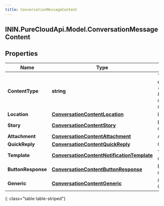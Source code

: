 ```yaml
---
title: ConversationMessageContent
---
```

## ININ.PureCloudApi.Model.ConversationMessageContent

## Properties

|Name | Type | Description | Notes|
|------------ | ------------- | ------------- | -------------|
| **ContentType** | **string** | Type of this content element. If contentType = \&quot;Attachment\&quot; only one item is allowed. | |
| **Location** | [**ConversationContentLocation**](ConversationContentLocation.html) | Location content. | [optional] |
| **Story** | [**ConversationContentStory**](ConversationContentStory.html) | Ephemeral story content. | [optional] |
| **Attachment** | [**ConversationContentAttachment**](ConversationContentAttachment.html) | Attachment content. | [optional] |
| **QuickReply** | [**ConversationContentQuickReply**](ConversationContentQuickReply.html) | Quick reply content. | [optional] |
| **Template** | [**ConversationContentNotificationTemplate**](ConversationContentNotificationTemplate.html) | Template notification content. | [optional] |
| **ButtonResponse** | [**ConversationContentButtonResponse**](ConversationContentButtonResponse.html) | Button response content. | [optional] |
| **Generic** | [**ConversationContentGeneric**](ConversationContentGeneric.html) | Generic Template Object | [optional] |
{: class="table table-striped"}


